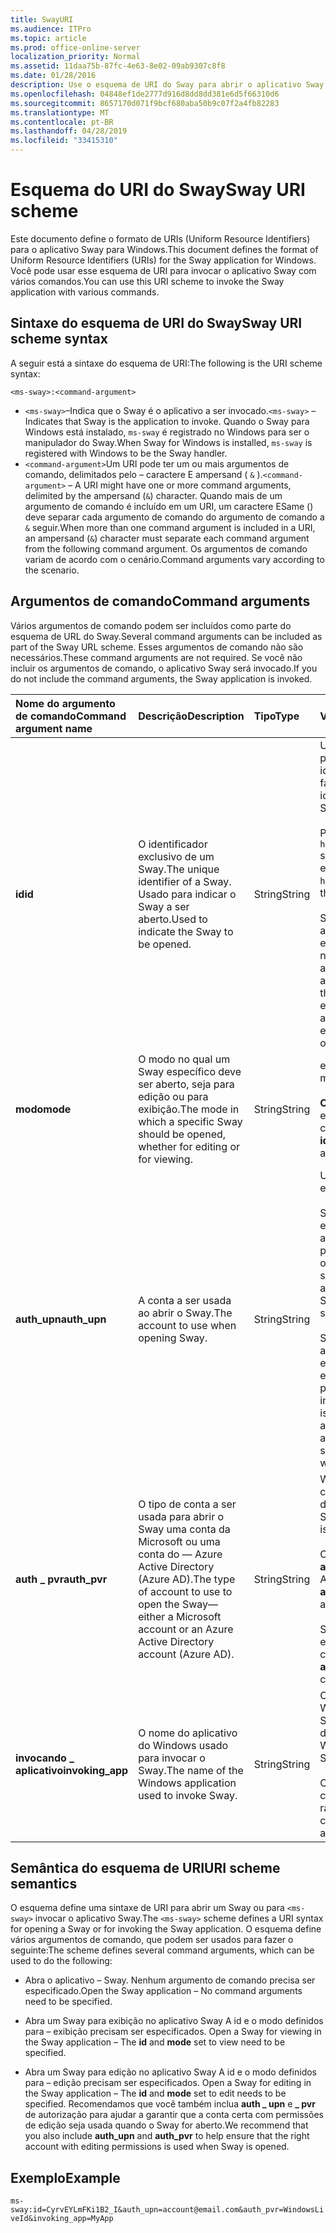 ```yaml
---
title: SwayURI
ms.audience: ITPro
ms.topic: article
ms.prod: office-online-server
localization_priority: Normal
ms.assetid: 11daa75b-87fc-4e63-8e02-09ab9307c8f8
ms.date: 01/28/2016
description: Use o esquema de URI do Sway para abrir o aplicativo Sway e exibir ou editar um Sway.
ms.openlocfilehash: 04848ef1de2777d916d8dd8dd381e6d5f66310d6
ms.sourcegitcommit: 8657170d071f9bcf680aba50b9c07f2a4fb82283
ms.translationtype: MT
ms.contentlocale: pt-BR
ms.lasthandoff: 04/28/2019
ms.locfileid: "33415310"
---
```

# <a name="sway-uri-scheme"></a><span data-ttu-id="a09ea-103">Esquema do URI do Sway</span><span class="sxs-lookup"><span data-stu-id="a09ea-103">Sway URI scheme</span></span>

<span data-ttu-id="a09ea-104">Este documento define o formato de URIs (Uniform Resource Identifiers) para o aplicativo Sway para Windows.</span><span class="sxs-lookup"><span data-stu-id="a09ea-104">This document defines the format of Uniform Resource Identifiers (URIs) for the Sway application for Windows.</span></span> <span data-ttu-id="a09ea-105">Você pode usar esse esquema de URI para invocar o aplicativo Sway com vários comandos.</span><span class="sxs-lookup"><span data-stu-id="a09ea-105">You can use this URI scheme to invoke the Sway application with various commands.</span></span>

## <a name="sway-uri-scheme-syntax"></a><span data-ttu-id="a09ea-106">Sintaxe do esquema de URI do Sway</span><span class="sxs-lookup"><span data-stu-id="a09ea-106">Sway URI scheme syntax</span></span>

<span data-ttu-id="a09ea-107">A seguir está a sintaxe do esquema de URI:</span><span class="sxs-lookup"><span data-stu-id="a09ea-107">The following is the URI scheme syntax:</span></span>

`<ms-sway>:<command-argument>`

- <span data-ttu-id="a09ea-108">`<ms-sway>`&ndash;Indica que o Sway é o aplicativo a ser invocado.</span><span class="sxs-lookup"><span data-stu-id="a09ea-108">`<ms-sway>` &ndash; Indicates that Sway is the application to invoke.</span></span> <span data-ttu-id="a09ea-109">Quando o Sway para Windows está instalado, `ms-sway` é registrado no Windows para ser o manipulador do Sway.</span><span class="sxs-lookup"><span data-stu-id="a09ea-109">When Sway for Windows is installed, `ms-sway` is registered with Windows to be the Sway handler.</span></span>
- <span data-ttu-id="a09ea-110">`<command-argument>`Um URI pode ter um ou mais argumentos de comando, delimitados pelo &ndash; caractere E ampersand ( `&` ).</span><span class="sxs-lookup"><span data-stu-id="a09ea-110">`<command-argument>` &ndash; A URI might have one or more command arguments, delimited by the ampersand (`&`) character.</span></span> <span data-ttu-id="a09ea-111">Quando mais de um argumento de comando é incluído em um URI, um caractere ESame () deve separar cada argumento de comando do argumento de comando a `&` seguir.</span><span class="sxs-lookup"><span data-stu-id="a09ea-111">When more than one command argument is included in a URI, an ampersand (`&`) character must separate each command argument from the following command argument.</span></span> <span data-ttu-id="a09ea-112">Os argumentos de comando variam de acordo com o cenário.</span><span class="sxs-lookup"><span data-stu-id="a09ea-112">Command arguments vary according to the scenario.</span></span> 

## <a name="command-arguments"></a><span data-ttu-id="a09ea-113">Argumentos de comando</span><span class="sxs-lookup"><span data-stu-id="a09ea-113">Command arguments</span></span>

<span data-ttu-id="a09ea-114">Vários argumentos de comando podem ser incluídos como parte do esquema de URL do Sway.</span><span class="sxs-lookup"><span data-stu-id="a09ea-114">Several command arguments can be included as part of the Sway URL scheme.</span></span> <span data-ttu-id="a09ea-115">Esses argumentos de comando não são necessários.</span><span class="sxs-lookup"><span data-stu-id="a09ea-115">These command arguments are not required.</span></span> <span data-ttu-id="a09ea-116">Se você não incluir os argumentos de comando, o aplicativo Sway será invocado.</span><span class="sxs-lookup"><span data-stu-id="a09ea-116">If you do not include the command arguments, the Sway application is invoked.</span></span>

|<span data-ttu-id="a09ea-117">Nome do argumento de comando</span><span class="sxs-lookup"><span data-stu-id="a09ea-117">Command argument name</span></span>|<span data-ttu-id="a09ea-118">Descrição</span><span class="sxs-lookup"><span data-stu-id="a09ea-118">Description</span></span>|<span data-ttu-id="a09ea-119">Tipo</span><span class="sxs-lookup"><span data-stu-id="a09ea-119">Type</span></span>|<span data-ttu-id="a09ea-120">Valores possíveis</span><span class="sxs-lookup"><span data-stu-id="a09ea-120">Possible values</span></span>|<span data-ttu-id="a09ea-121">Obrigatório?</span><span class="sxs-lookup"><span data-stu-id="a09ea-121">Required?</span></span>|
|:-----|:-----|:-----|:-----|:-----|
|<span data-ttu-id="a09ea-122">**id**</span><span class="sxs-lookup"><span data-stu-id="a09ea-122">**id**</span></span>|<span data-ttu-id="a09ea-123">O identificador exclusivo de um Sway.</span><span class="sxs-lookup"><span data-stu-id="a09ea-123">The unique identifier of a Sway.</span></span> <span data-ttu-id="a09ea-124">Usado para indicar o Sway a ser aberto.</span><span class="sxs-lookup"><span data-stu-id="a09ea-124">Used to indicate the Sway to be opened.</span></span>|<span data-ttu-id="a09ea-125">String</span><span class="sxs-lookup"><span data-stu-id="a09ea-125">String</span></span>|<span data-ttu-id="a09ea-126">Um identificador exclusivo válido para um Sway.</span><span class="sxs-lookup"><span data-stu-id="a09ea-126">A valid unique identifier for a Sway.</span></span> <span data-ttu-id="a09ea-127">A id sempre faz parte da URL para um Sway.</span><span class="sxs-lookup"><span data-stu-id="a09ea-127">The id is always part of the URL to a Sway.</span></span><br/><br/><span data-ttu-id="a09ea-128">Por exemplo, para o Sway a `https://sway.com/dBheQgVZ1RQBfiQU` seguir, a id é `dBheQgVZ1RQBfiQU` .</span><span class="sxs-lookup"><span data-stu-id="a09ea-128">For example, for the following Sway `https://sway.com/dBheQgVZ1RQBfiQU`, the id is `dBheQgVZ1RQBfiQU`.</span></span><br/><br/><span data-ttu-id="a09ea-129">Se a conta de usuário associada ao aplicativo Sway tiver permissões de edição, o aplicativo abrirá o Sway no modo de edição.</span><span class="sxs-lookup"><span data-stu-id="a09ea-129">If the user account associated with the Sway application has edit permissions, the application opens the Sway in edit mode.</span></span> <span data-ttu-id="a09ea-130">Caso contrário, o aplicativo abre o Sway no modo de exibição.</span><span class="sxs-lookup"><span data-stu-id="a09ea-130">Otherwise, the application opens the Sway in view mode.</span></span>|<span data-ttu-id="a09ea-131">Não</span><span class="sxs-lookup"><span data-stu-id="a09ea-131">No</span></span>|
|<span data-ttu-id="a09ea-132">**modo**</span><span class="sxs-lookup"><span data-stu-id="a09ea-132">**mode**</span></span>|<span data-ttu-id="a09ea-133">O modo no qual um Sway específico deve ser aberto, seja para edição ou para exibição.</span><span class="sxs-lookup"><span data-stu-id="a09ea-133">The mode in which a specific Sway should be opened, whether for editing or for viewing.</span></span>|<span data-ttu-id="a09ea-134">String</span><span class="sxs-lookup"><span data-stu-id="a09ea-134">String</span></span>|<span data-ttu-id="a09ea-135">edit</span><span class="sxs-lookup"><span data-stu-id="a09ea-135">edit</span></span><br/><span data-ttu-id="a09ea-136">modo de exibição</span><span class="sxs-lookup"><span data-stu-id="a09ea-136">view</span></span><br/><br/><span data-ttu-id="a09ea-137">**OBSERVAÇÃO:** se **nenhuma id** for especificada, esse argumento de comando será ignorado.</span><span class="sxs-lookup"><span data-stu-id="a09ea-137">**NOTE**: If no **id** is specified, this command argument is ignored.</span></span>|<span data-ttu-id="a09ea-138">Não</span><span class="sxs-lookup"><span data-stu-id="a09ea-138">No</span></span>|
|<span data-ttu-id="a09ea-139">**auth_upn**</span><span class="sxs-lookup"><span data-stu-id="a09ea-139">**auth_upn**</span></span>|<span data-ttu-id="a09ea-140">A conta a ser usada ao abrir o Sway.</span><span class="sxs-lookup"><span data-stu-id="a09ea-140">The account to use when opening Sway.</span></span>|<span data-ttu-id="a09ea-141">String</span><span class="sxs-lookup"><span data-stu-id="a09ea-141">String</span></span>|<span data-ttu-id="a09ea-142">Um endereço de email válido.</span><span class="sxs-lookup"><span data-stu-id="a09ea-142">A valid email address.</span></span><br/><br/><span data-ttu-id="a09ea-143">Se o endereço de email especificado não estiver associado a uma conta do Sway, o Sway pedirá ao usuário para entrar como o usuário especificado.</span><span class="sxs-lookup"><span data-stu-id="a09ea-143">If the specified email address is not associated with a Sway account, Sway asks the user to sign in as the specified user.</span></span><br/><br/><span data-ttu-id="a09ea-144">Se mais de uma conta estiver associada ao aplicativo Sway e o endereço de email especificado existir, o aplicativo Sway alterna para usar essa conta quando invocado.</span><span class="sxs-lookup"><span data-stu-id="a09ea-144">If more than one account is associated with the Sway application and the specified email address exists, the Sway application switches to using that account when invoked.</span></span>|<span data-ttu-id="a09ea-145">Não</span><span class="sxs-lookup"><span data-stu-id="a09ea-145">No</span></span>|
|<span data-ttu-id="a09ea-146">**auth \_ pvr**</span><span class="sxs-lookup"><span data-stu-id="a09ea-146">**auth\_pvr**</span></span>|<span data-ttu-id="a09ea-147">O tipo de conta a ser usada para abrir o Sway uma conta da Microsoft ou uma conta do &mdash; Azure Active Directory (Azure AD).</span><span class="sxs-lookup"><span data-stu-id="a09ea-147">The type of account to use to open the Sway&mdash;either a Microsoft account or an Azure Active Directory account (Azure AD).</span></span>|<span data-ttu-id="a09ea-148">String</span><span class="sxs-lookup"><span data-stu-id="a09ea-148">String</span></span>|<span data-ttu-id="a09ea-149">WindowsLiveId – Especifica que a conta de upn de **\_ auth** é uma conta da Microsoft.</span><span class="sxs-lookup"><span data-stu-id="a09ea-149">WindowsLiveId – Specifies that the **auth\_upn** account is a Microsoft account.</span></span><br/><br/><span data-ttu-id="a09ea-150">OrgId – Especifica que a conta **de auth \_ upn** é uma conta do Azure AD.</span><span class="sxs-lookup"><span data-stu-id="a09ea-150">OrgId – Specifies that the **auth\_upn** account is an Azure AD account.</span></span><br/><br/><span data-ttu-id="a09ea-151">Se nenhum **\_ upn de auth** for especificado, esse argumento de comando será ignorado.</span><span class="sxs-lookup"><span data-stu-id="a09ea-151">If no **auth\_upn** is specified, this command argument is ignored.</span></span>|<span data-ttu-id="a09ea-152">Não</span><span class="sxs-lookup"><span data-stu-id="a09ea-152">No</span></span>|
|<span data-ttu-id="a09ea-153">**invocando \_ aplicativo**</span><span class="sxs-lookup"><span data-stu-id="a09ea-153">**invoking\_app**</span></span>|<span data-ttu-id="a09ea-154">O nome do aplicativo do Windows usado para invocar o Sway.</span><span class="sxs-lookup"><span data-stu-id="a09ea-154">The name of the Windows application used to invoke Sway.</span></span>|<span data-ttu-id="a09ea-155">String</span><span class="sxs-lookup"><span data-stu-id="a09ea-155">String</span></span>|<span data-ttu-id="a09ea-156">O nome amigável do aplicativo do Windows usado para invocar o Sway por meio do esquema de URL do Sway.</span><span class="sxs-lookup"><span data-stu-id="a09ea-156">The friendly name of the Windows application used to invoke Sway via the Sway URL scheme.</span></span><br/><br/><span data-ttu-id="a09ea-157">O objetivo deste argumento de comando é telemetria e rastreamento.</span><span class="sxs-lookup"><span data-stu-id="a09ea-157">The purpose of this command argument is for telemetry and tracking.</span></span>|<span data-ttu-id="a09ea-158">Não</span><span class="sxs-lookup"><span data-stu-id="a09ea-158">No</span></span>|

## <a name="uri-scheme-semantics"></a><span data-ttu-id="a09ea-159">Semântica do esquema de URI</span><span class="sxs-lookup"><span data-stu-id="a09ea-159">URI scheme semantics</span></span>

<span data-ttu-id="a09ea-160">O esquema define uma sintaxe de URI para abrir um Sway ou para `<ms-sway>` invocar o aplicativo Sway.</span><span class="sxs-lookup"><span data-stu-id="a09ea-160">The `<ms-sway>` scheme defines a URI syntax for opening a Sway or for invoking the Sway application.</span></span> <span data-ttu-id="a09ea-161">O esquema define vários argumentos de comando, que podem ser usados para fazer o seguinte:</span><span class="sxs-lookup"><span data-stu-id="a09ea-161">The scheme defines several command arguments, which can be used to do the following:</span></span> 

- <span data-ttu-id="a09ea-162">Abra o aplicativo &ndash; Sway. Nenhum argumento de comando precisa ser especificado.</span><span class="sxs-lookup"><span data-stu-id="a09ea-162">Open the Sway application &ndash; No command arguments need to be specified.</span></span> 

- <span data-ttu-id="a09ea-163">Abra um Sway para exibição no aplicativo Sway A id e o modo definidos para &ndash; exibição precisam ser especificados.  </span><span class="sxs-lookup"><span data-stu-id="a09ea-163">Open a Sway for viewing in the Sway application &ndash; The **id** and **mode** set to view need to be specified.</span></span> 

- <span data-ttu-id="a09ea-164">Abra um Sway para edição no aplicativo Sway A id e o modo definidos para &ndash; edição precisam ser especificados.  </span><span class="sxs-lookup"><span data-stu-id="a09ea-164">Open a Sway for editing in the Sway application &ndash; The **id** and **mode** set to edit needs to be specified.</span></span> <span data-ttu-id="a09ea-165">Recomendamos que você também inclua **auth \_ upn** e **\_ pvr** de autorização para ajudar a garantir que a conta certa com permissões de edição seja usada quando o Sway for aberto.</span><span class="sxs-lookup"><span data-stu-id="a09ea-165">We recommend that you also include **auth\_upn** and **auth\_pvr** to help ensure that the right account with editing permissions is used when Sway is opened.</span></span>  

## <a name="example"></a><span data-ttu-id="a09ea-166">Exemplo</span><span class="sxs-lookup"><span data-stu-id="a09ea-166">Example</span></span>

`ms-sway:id=CyrvEYLmFKi1B2_I&auth_upn=account@email.com&auth_pvr=WindowsLiveId&invoking_app=MyApp` 


